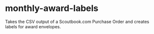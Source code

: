 # monthly-award-labels
Takes the CSV output of a Scoutbook.com Purchase Order and creates labels for award envelopes.

